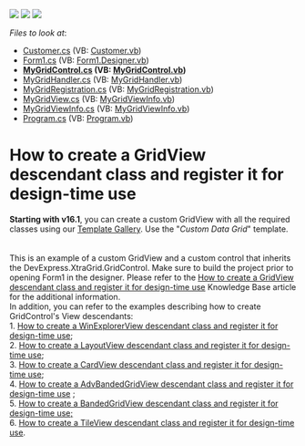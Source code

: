 <!-- default badges list -->
![](https://img.shields.io/endpoint?url=https://codecentral.devexpress.com/api/v1/VersionRange/128626635/14.1.4%2B)
[![](https://img.shields.io/badge/Open_in_DevExpress_Support_Center-FF7200?style=flat-square&logo=DevExpress&logoColor=white)](https://supportcenter.devexpress.com/ticket/details/E900)
[![](https://img.shields.io/badge/📖_How_to_use_DevExpress_Examples-e9f6fc?style=flat-square)](https://docs.devexpress.com/GeneralInformation/403183)
<!-- default badges end -->
<!-- default file list -->
*Files to look at*:

* [Customer.cs](./CS/MyXtraGrid/Customer.cs) (VB: [Customer.vb](./VB/MyXtraGrid/Customer.vb))
* [Form1.cs](./CS/MyXtraGrid/Form1.cs) (VB: [Form1.Designer.vb](./VB/MyXtraGrid/Form1.Designer.vb))
* **[MyGridControl.cs](./CS/MyXtraGrid/MyGridControl.cs) (VB: [MyGridControl.vb](./VB/MyXtraGrid/MyGridControl.vb))**
* [MyGridHandler.cs](./CS/MyXtraGrid/MyGridHandler.cs) (VB: [MyGridHandler.vb](./VB/MyXtraGrid/MyGridHandler.vb))
* [MyGridRegistration.cs](./CS/MyXtraGrid/MyGridRegistration.cs) (VB: [MyGridRegistration.vb](./VB/MyXtraGrid/MyGridRegistration.vb))
* [MyGridView.cs](./CS/MyXtraGrid/MyGridView.cs) (VB: [MyGridViewInfo.vb](./VB/MyXtraGrid/MyGridViewInfo.vb))
* [MyGridViewInfo.cs](./CS/MyXtraGrid/MyGridViewInfo.cs) (VB: [MyGridViewInfo.vb](./VB/MyXtraGrid/MyGridViewInfo.vb))
* [Program.cs](./CS/MyXtraGrid/Program.cs) (VB: [Program.vb](./VB/MyXtraGrid/Program.vb))
<!-- default file list end -->
# How to create a GridView descendant class and register it for design-time use


<p><strong>Starting with v16.1</strong>, you can create a custom GridView with all the required classes using our <a href="https://documentation.devexpress.com/#WindowsForms/CustomDocument16492">Template Gallery</a>. Use the "<em>Custom Data Grid</em>" template.<br><br><br>This is an example of a custom GridView and a custom control that inherits the DevExpress.XtraGrid.GridControl. Make sure to build the project prior to opening Form1 in the designer. Please refer to the <a href="https://www.devexpress.com/Support/Center/p/A859">How to create a GridView descendant class and register it for design-time use</a> Knowledge Base article for the additional information.<br>In addition, you can refer to the examples describing how to create GridControl's View descendants:<br>1. <a href="https://www.devexpress.com/Support/Center/p/T122347">How to create a WinExplorerView descendant class and register it for design-time use</a>; <br>2. <a href="https://www.devexpress.com/Support/Center/p/T122335">How to create a LayoutView descendant class and register it for design-time use</a>; <br>3. <a href="https://www.devexpress.com/Support/Center/p/T122333">How to create a CardView descendant class and register it for design-time use</a>; <br>4. <a href="https://www.devexpress.com/Support/Center/p/T122322">How to create a AdvBandedGridView descendant class and register it for design-time use</a> ;<br>5. <a href="https://www.devexpress.com/Support/Center/p/T122275">How to create a BandedGridView descendant class and register it for design-time use</a><u>;</u> <br>6. <a href="https://www.devexpress.com/Support/Center/p/T233168">How to create a TileView descendant class and register it for design-time use</a>.</p>

<br/>


